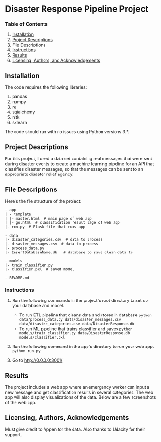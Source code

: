 # Disaster Response Pipeline Project

### Table of Contents

1. [Installation](#installation)
2. [Project Descriptions](#project)
3. [File Descriptions](#files)
4. [Instructions](#instructions)
5. [Results](#results)
6. [Licensing, Authors, and Acknowledgements](#licensing)

## Installation <a name="installation"></a>

The code requires the following libraries:
1. pandas
2. numpy
3. re
4. sqlalchemy
5. nltk
6. sklearn

The code should run with no issues using Python versions 3.*.

## Project Descriptions<a name="project"></a>

For this project, I used a data set containing real messages that were sent during disaster events to create a machine learning pipeline for an API that classifies disaster messages, so that the messages can be sent to an appropriate disaster relief agency.

## File Descriptions<a name="files"></a>

Here's the file structure of the project:
~~~~~
- app
| - template
| |- master.html  # main page of web app
| |- go.html  # classification result page of web app
|- run.py  # Flask file that runs app

- data
|- disaster_categories.csv  # data to process 
|- disaster_messages.csv  # data to process
|- process_data.py
|- InsertDatabaseName.db   # database to save clean data to

- models
|- train_classifier.py
|- classifier.pkl  # saved model 

- README.md
~~~~~

### Instructions<a name="instructions"></a>
1. Run the following commands in the project's root directory to set up your database and model.

    - To run ETL pipeline that cleans data and stores in database
        `python data/process_data.py data/disaster_messages.csv data/disaster_categories.csv data/DisasterResponse.db`
    - To run ML pipeline that trains classifier and saves
        `python models/train_classifier.py data/DisasterResponse.db models/classifier.pkl`

2. Run the following command in the app's directory to run your web app.
    `python run.py`

3. Go to http://0.0.0.0:3001/

## Results<a name="results"></a>

The project includes a web app where an emergency worker can input a new message and get classification results in several categories. The web app will also display visualizations of the data. Below are a few screenshots of the web app.

## Licensing, Authors, Acknowledgements<a name="licensing"></a>

Must give credit to Appen for the data. Also thanks to Udacity for their support.
